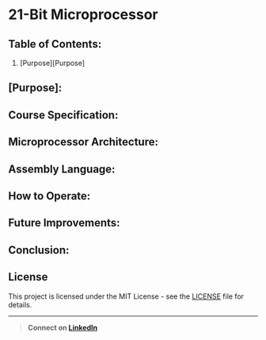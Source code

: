 # 21-Bit Microprocessor
## Table of Contents:
1. [Purpose][Purpose]

## [Purpose]:

## Course Specification:

## Microprocessor Architecture:

## Assembly Language:

## How to Operate:

## Future Improvements:

## Conclusion:

## License
This project is licensed under the MIT License - see the [LICENSE](LICENSE) file for details.

---
> **Connect on [LinkedIn](https://linkedin.com/in/username](https://www.linkedin.com/in/harrison-stokes/))**

